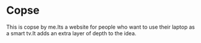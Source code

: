 # Copse
This is copse by me.Its a website  for people who want to use their laptop as a smart tv.It adds an extra layer of depth to the idea.
